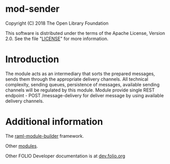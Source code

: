 # mod-sender

Copyright (C) 2018 The Open Library Foundation

This software is distributed under the terms of the Apache License,
Version 2.0. See the file "[LICENSE](LICENSE)" for more information.

# Introduction

The module acts as an intermediary that sorts the prepared messages, sends them through the appropriate delivery channels. All technical
complexity, sending queues, persistence of messages, available sending channels will be regulated by this module. Module provide single
REST endpoint - POST /message-delivery for deliver message by using available delivery channels.

# Additional information

The [raml-module-builder](https://github.com/folio-org/raml-module-builder) framework.

Other [modules](https://dev.folio.org/source-code/#server-side).

Other FOLIO Developer documentation is at [dev.folio.org](https://dev.folio.org/)
